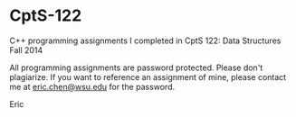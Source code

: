 # CptS-122
C++ programming assignments I completed in CptS 122: Data Structures Fall 2014

All programming assignments are password protected. Please don't plagiarize. 
If you want to reference an assignment of mine, please contact me at eric.chen@wsu.edu for the password. 

Eric
